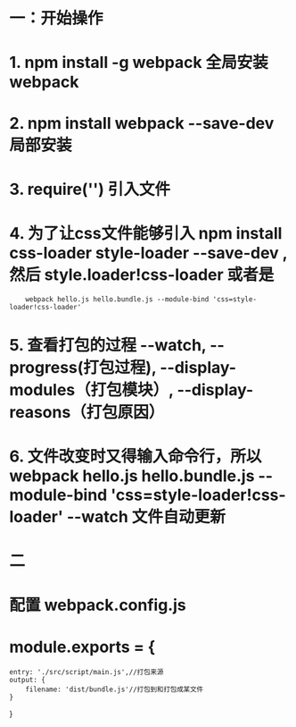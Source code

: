 #  一：开始操作
#    1.  npm install -g webpack    全局安装webpack
#    2.  npm install webpack --save-dev  局部安装
#    3.  require('')      引入文件
#    4.  为了让css文件能够引入   npm install css-loader style-loader --save-dev  ,然后 style.loader!css-loader 或者是 
        webpack hello.js hello.bundle.js --module-bind 'css=style-loader!css-loader' 
#    5.  查看打包的过程 --watch, --progress(打包过程), --display-modules（打包模块）, --display-reasons（打包原因）
#    6.  文件改变时又得输入命令行，所以webpack hello.js hello.bundle.js --module-bind 'css=style-loader!css-loader' --watch 文件自动更新
#
# 二
# 配置 webpack.config.js
# module.exports = {
    entry: './src/script/main.js',//打包来源
    output: {
    	filename: 'dist/bundle.js'//打包到和打包成某文件
    }	
  }